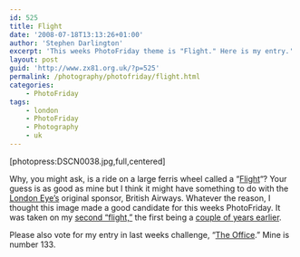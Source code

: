 ```yaml
---
id: 525
title: Flight
date: '2008-07-18T13:13:26+01:00'
author: 'Stephen Darlington'
excerpt: 'This weeks PhotoFriday theme is "Flight." Here is my entry.'
layout: post
guid: 'http://www.zx81.org.uk/?p=525'
permalink: /photography/photofriday/flight.html
categories:
    - PhotoFriday
tags:
    - london
    - PhotoFriday
    - Photography
    - uk
---
```


\[photopress:DSCN0038.jpg,full,centered\]

Why, you might ask, is a ride on a large ferris wheel called a “[Flight](http://www.photofriday.com/archives/challenge/000791.php)“? Your guess is as good as mine but I think it might have something to do with the [London Eye’s](http://www.londoneye.com/) original sponsor, British Airways. Whatever the reason, I thought this image made a good candidate for this weeks PhotoFriday. It was taken on my [second “flight,”](http://www.zx81.org.uk/blog/the-big-day.html) the first being a [couple of years earlier](http://www.zx81.org.uk/travel/misc2003.html).

Please also vote for my entry in last weeks challenge, “[The Office](http://www.photofriday.com/linkviewer.php?id=789).” Mine is number 133.
